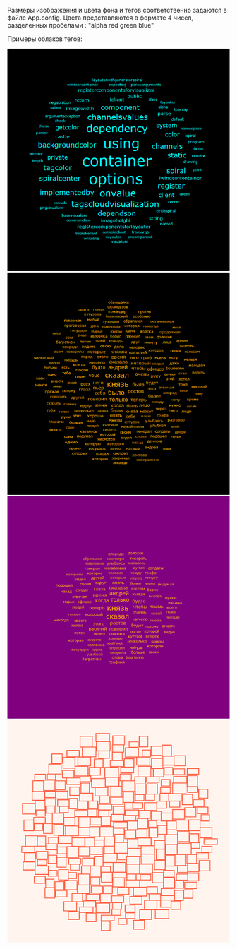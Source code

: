 Размеры изображения и цвета фона и тегов соответственно задаются в файле App.config.
Цвета представляются в формате 4 чисел, разделенных пробелами : "alpha red green blue"

Примеры облаков тегов:

![Alt text](Pictures/ProgramCloud.png?raw=true "Program cloud")
![Alt text](Pictures/War&Peace.png?raw=true "War & Peace")
![Alt text](Pictures/Cloud.png?raw=true "Another War & Peace cloud")
![Alt text](Pictures/BigTest.bmp?raw=true "Example of layouting rectangles")